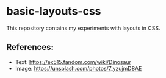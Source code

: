 # basic-layouts-css
This repository contains my experiments with layouts in CSS.

## References:
* Text: https://ex515.fandom.com/wiki/Dinosaur
* Image: https://unsplash.com/photos/7_yzujmD8AE
